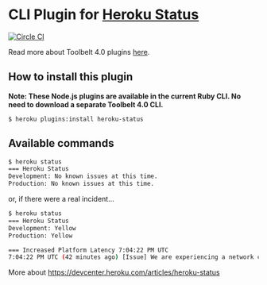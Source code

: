 CLI Plugin for [Heroku Status](https://status.heroku.com)
===========
[![Circle CI](https://circleci.com/gh/heroku/heroku-status.svg?style=svg)](https://circleci.com/gh/heroku/heroku-status)

Read more about Toolbelt 4.0 plugins [here](https://github.com/heroku/heroku-hello-world#heroku-hello-world).


How to install this plugin
-------------------

**Note: These Node.js plugins are available in the current Ruby CLI. No need to download a separate Toolbelt 4.0 CLI.**

```
$ heroku plugins:install heroku-status
```

Available commands
-------------------

```bash
$ heroku status
=== Heroku Status
Development: No known issues at this time.
Production: No known issues at this time.
```

or, if there were a real incident...

```bash
$ heroku status
=== Heroku Status
Development: Yellow
Production: Yellow

=== Increased Platform Latency 7:04:22 PM UTC
7:04:22 PM UTC (42 minutes ago) [Issue] We are experiencing a network connectivity issue with our upstream provider. We will post another update as to the status in an hour if not sooner.
```

More about https://devcenter.heroku.com/articles/heroku-status


